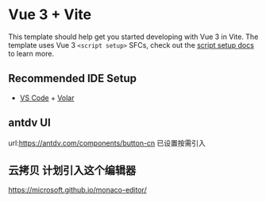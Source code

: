 # Vue 3 + Vite

This template should help get you started developing with Vue 3 in Vite. The template uses Vue 3 `<script setup>` SFCs, check out the [script setup docs](https://v3.vuejs.org/api/sfc-script-setup.html#sfc-script-setup) to learn more.

## Recommended IDE Setup

- [VS Code](https://code.visualstudio.com/) + [Volar](https://marketplace.visualstudio.com/items?itemName=Vue.volar)

## antdv UI 
url:https://antdv.com/components/button-cn
已设置按需引入

## 云拷贝 计划引入这个编辑器
https://microsoft.github.io/monaco-editor/